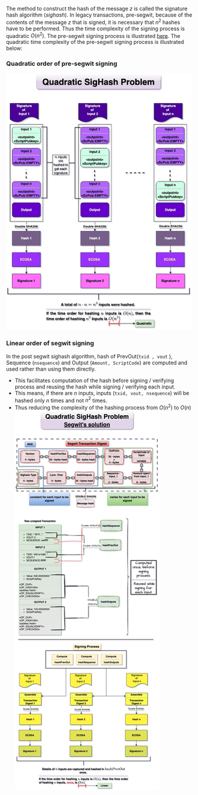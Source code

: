The method to construct the hash of the message $z$ is called the signature hash algorithm (*sighash*). In legacy transactions, pre-segwit, because of the contents of the message $z$ that is signed, it is necessary that $n^2$ hashes have to be performed. Thus the time complexity of the signing process is quadratic $O(n^2)$. The pre-segwit signing process is illustrated [here](Digital%20Signature). The quadratic time complexity of the pre-segwit signing process is illustrated below:

### Quadratic order of pre-segwit signing <br>

![](images/quadsighash.jpg)
### Linear order of segwit signing <br>
In the post segwit sighash algorithm, hash of PrevOut(`txid , vout` ),  Sequence (`nsequence`) and Output (`Amount, ScriptCode`) are computed and used rather than using them directly. 
- This facilitates computation of the hash before signing / verifying process and reusing the hash while signing / verifying each input. 
- This means, if there are $n$ inputs, inputs (`txid, vout, nsequence`) will be hashed only $n$ times and not $n^2$ times. 
- Thus reducing the complexity of the hashing process from $O(n^2)$ to $O(n)$<br>
![](images/segwitquadsighash_solution.jpg)